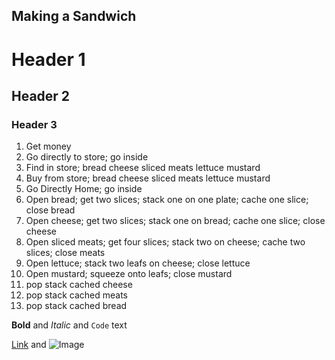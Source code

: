 ## Making a Sandwich

# Header 1
## Header 2
### Header 3

1. Get money
2. Go directly to store; go inside
3. Find in store; bread cheese sliced meats lettuce mustard
4. Buy from store; bread cheese sliced meats lettuce mustard
5. Go Directly Home; go inside
6. Open bread; get two slices; stack one on one plate; cache one slice; close bread
7. Open cheese; get two slices; stack one on bread; cache one slice; close cheese
8. Open sliced meats; get four slices; stack two on cheese; cache two slices; close meats
9. Open lettuce; stack two leafs on cheese; close lettuce
10. Open mustard; squeeze onto leafs; close mustard
11. pop stack cached cheese
12. pop stack cached meats
13. pop stack cached bread


**Bold** and _Italic_ and `Code` text

[Link](url) and ![Image](src)
```
